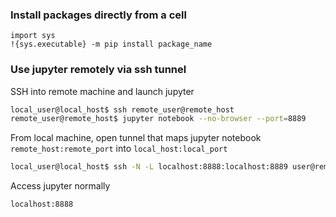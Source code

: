 ### Install packages directly from a cell
```ipython
import sys
!{sys.executable} -m pip install package_name
```

### Use jupyter remotely via ssh tunnel

SSH into remote machine and launch jupyter
```bash
local_user@local_host$ ssh remote_user@remote_host
remote_user@remote_host$ jupyter notebook --no-browser --port=8889
```

From local machine, open tunnel that maps jupyter notebook `remote_host:remote_port` into `local_host:local_port`
```bash
local_user@local_host$ ssh -N -L localhost:8888:localhost:8889 user@remote_host
```

Access jupyter normally
```bash
localhost:8888
```